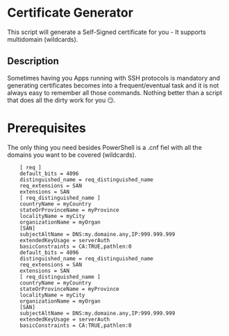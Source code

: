 
# Certificate Generator
This script will generate a Self-Signed certificate for you - It supports multidomain (wildcards).

## Description
Sometimes having you Apps running with SSH protocols is mandatory and generating certificates becomes into a frequent/eventual task and it is not always easy to remember all those commands. Nothing better than a script that does all the dirty work for you :smirk:.

# Prerequisites

The only thing you need besides PowerShell is a .cnf fiel with all the domains you want to be covered (wildcards).
```
    [ req ]    
    default_bits = 4096    
    distinguished_name = req_distinguished_name    
    req_extensions = SAN    
    extensions = SAN    
    [ req_distinguished_name ]    
    countryName = myCountry    
    stateOrProvinceName = myProvince    
    localityName = myCity    
    organizationName = myOrgan    
    [SAN]    
    subjectAltName = DNS:my.domaine.any,IP:999.999.999    
    extendedKeyUsage = serverAuth    
    basicConstraints = CA:TRUE,pathlen:0    
    default_bits = 4096    
    distinguished_name = req_distinguished_name    
    req_extensions = SAN    
    extensions = SAN    
    [ req_distinguished_name ]    
    countryName = myCountry    
    stateOrProvinceName = myProvince    
    localityName = myCity    
    organizationName = myOrgan    
    [SAN]    
    subjectAltName = DNS:my.domaine.any,IP:999.999.999    
    extendedKeyUsage = serverAuth    
    basicConstraints = CA:TRUE,pathlen:0
```